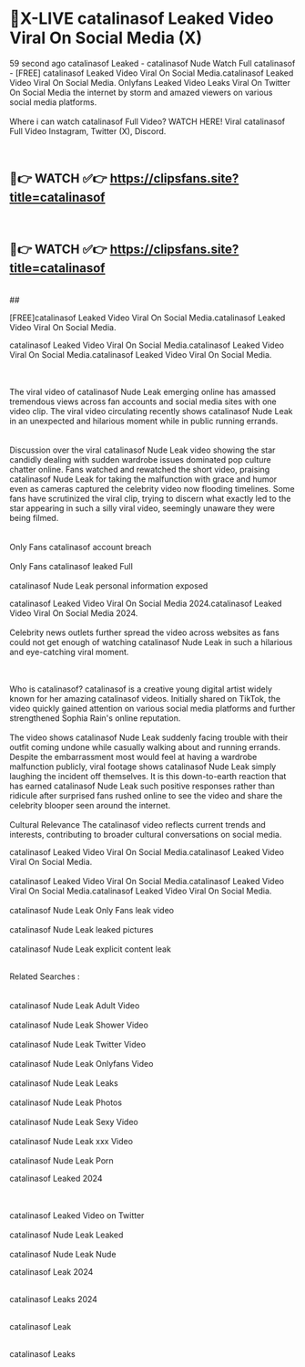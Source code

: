 # 🔴X-LIVE catalinasof Leaked Video Viral On Social Media (X)<br>


59 second ago catalinasof Leaked  - catalinasof Nude  Watch Full catalinasof - [FREE] catalinasof Leaked Video Viral On Social Media.catalinasof Leaked Video Viral On Social Media.   Onlyfans Leaked Video Leaks Viral On Twitter On Social Media the internet by storm and amazed viewers on various social media platforms. <br><br>
Where i can watch catalinasof Full Video? WATCH HERE! Viral catalinasof Full Video Instagram, Twitter (X), Discord. <br>


 <br>

##  🔴👉 WATCH ✅👉  <a href="https://clipsfans.site?title=catalinasof&ref=git">https://clipsfans.site?title=catalinasof</a> <br>
  <br>

##  🔴👉 WATCH ✅👉  <a href="https://clipsfans.site?title=catalinasof&ref=git">https://clipsfans.site?title=catalinasof</a> <br>
  <br>
  ##



[FREE]catalinasof Leaked Video Viral On Social Media.catalinasof Leaked Video Viral On Social Media. <br>

catalinasof Leaked Video Viral On Social Media.catalinasof Leaked Video Viral On Social Media.catalinasof Leaked Video Viral On Social Media. <br>


  <br>

  <br>
The viral video of catalinasof Nude Leak emerging online has amassed tremendous views across fan accounts and social media sites with one video clip. The viral video circulating recently shows catalinasof Nude Leak in an unexpected and hilarious moment while in public running errands.<br>
<br>


<br>
Discussion over the viral catalinasof Nude Leak video showing the star candidly dealing with sudden wardrobe issues dominated pop culture chatter online. Fans watched and rewatched the short video, praising catalinasof Nude Leak for taking the malfunction with grace and humor even as cameras captured the celebrity video now flooding timelines. Some fans have scrutinized the viral clip, trying to discern what exactly led to the star appearing in such a silly viral video, seemingly unaware they were being filmed.<br>
<br>
<br> 
Only Fans catalinasof account breach<br>
<br>
Only Fans catalinasof leaked Full <br>
<br>
catalinasof Nude Leak personal information exposed<br>

catalinasof Leaked Video Viral On Social Media 2024.catalinasof Leaked Video Viral On Social Media 2024. <br>
<br>
Celebrity news outlets further spread the video across websites as fans could not get enough of watching catalinasof Nude Leak in such a hilarious and eye-catching viral moment.<br>
<br>

<br>
Who is catalinasof? catalinasof is a creative young digital artist widely known for her amazing catalinasof videos. Initially shared on TikTok, the video quickly gained attention on various social media platforms and further strengthened Sophia Rain's online reputation.<br>
<br>
The video shows catalinasof Nude Leak suddenly facing trouble with their outfit coming undone while casually walking about and running errands. Despite the embarrassment most would feel at having a wardrobe malfunction publicly, viral footage shows catalinasof Nude Leak simply laughing the incident off themselves. It is this down-to-earth reaction that has earned catalinasof Nude Leak such positive responses rather than ridicule after surprised fans rushed online to see the video and share the celebrity blooper seen around the internet.<br>
<br>
Cultural Relevance The catalinasof video reflects current trends and interests, contributing to broader cultural conversations on social media.<br>

catalinasof Leaked Video Viral On Social Media.catalinasof Leaked Video Viral On Social Media.<br>
<br>
catalinasof Leaked Video Viral On Social Media.catalinasof Leaked Video Viral On Social Media.catalinasof Leaked Video Viral On Social Media.<br>
<br>
catalinasof Nude Leak Only Fans leak video<br>
<br>
catalinasof Nude Leak leaked pictures<br>
<br>
catalinasof Nude Leak explicit content leak<br>


<br>
Related Searches :<br>
<br>

<br>
catalinasof Nude Leak Adult Video<br>
<br>
catalinasof Nude Leak Shower Video<br>
<br>
catalinasof Nude Leak Twitter Video<br>
<br>
catalinasof Nude Leak Onlyfans Video<br>
<br>
catalinasof Nude Leak Leaks<br>
<br>
catalinasof Nude Leak Photos<br>

<br>
catalinasof Nude Leak Sexy Video<br>
<br>
catalinasof Nude Leak xxx Video<br>
<br>
catalinasof Nude Leak Porn<br>

catalinasof  Leaked 2024 <br> <br>
<br>

catalinasof Leaked Video on Twitter <br>
<br>
catalinasof Nude Leak Leaked<br>
<br>
catalinasof Nude Leak Nude<br>


catalinasof  Leak 2024 <br> <br>



catalinasof  Leaks 2024 <br> <br>



 
catalinasof  Leak<br> <br>



catalinasof  Leaks<br> <br>





</p>




 



</p>










